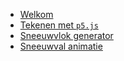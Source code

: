 <!-- _navbar.md -->

* [Welkom](welkom.md)
* [Tekenen met `p5.js`](tekenen_met_p5js/main.md)
* [Sneeuwvlok generator](sneeuwvlok_generator/main.md)
* [Sneeuwval animatie](sneeuwval_animatie/main.md)
